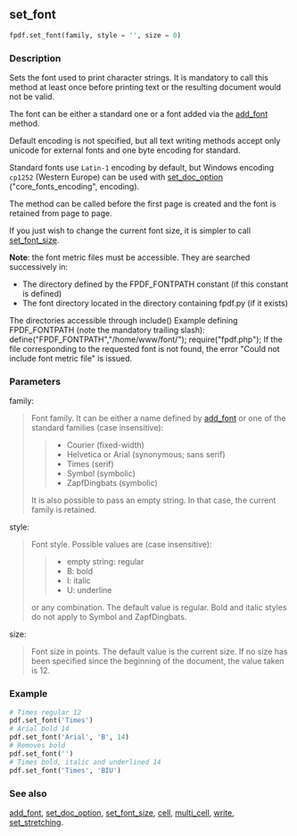 ## set_font ##

```python
fpdf.set_font(family, style = '', size = 0)
```

### Description ###

Sets the font used to print character strings. It is mandatory to call this 
method at least once before printing text or the resulting document would not 
be valid.

The font can be either a standard one or a font added via the 
[add_font](add_font.md) method. 

Default encoding is not specified, but all text writing methods accept only
unicode for external fonts and one byte encoding for standard.

Standard fonts use `Latin-1` encoding by default, but Windows 
encoding `cp1252` (Western Europe) can be used with 
[set_doc_option](set_doc_option.md) ("core_fonts_encoding", encoding).

The method can be called before the first page is created and the font is 
retained from page to page.

If you just wish to change the current font size, it is simpler to call 
[set_font_size](set_font_size.md).

**Note**: the font metric files must be accessible. They are searched 
successively in:

 * The directory defined by the FPDF\_FONTPATH constant (if this constant is 
   defined)
 * The font directory located in the directory containing fpdf.py (if it 
   exists)

The directories accessible through include()
Example defining FPDF_FONTPATH (note the mandatory trailing slash):
define("FPDF_FONTPATH","/home/www/font/");
require("fpdf.php");
If the file corresponding to the requested font is not found, the error "Could 
not include font metric file" is issued.


### Parameters ###

family:
> Font family. It can be either a name defined by [add_font](add_font.md) or 
  one of the standard families (case insensitive):
>>  * Courier (fixed-width)
>>  * Helvetica or Arial (synonymous; sans serif)
>>  * Times (serif)
>>  * Symbol (symbolic)
>>  * ZapfDingbats (symbolic)
> 
> It is also possible to pass an empty string. In that case, the current 
  family is retained.

style:
> Font style. Possible values are (case insensitive):
>>  * empty string: regular
>>  * B: bold
>>  * I: italic
>>  * U: underline
> 
> or any combination. The default value is regular. Bold and italic styles do 
  not apply to Symbol and ZapfDingbats.

size:
> Font size in points.
> The default value is the current size. If no size has been specified since 
  the beginning of the document, the value taken is 12.

### Example ###

```python
# Times regular 12
pdf.set_font('Times')
# Arial bold 14
pdf.set_font('Arial', 'B', 14)
# Removes bold
pdf.set_font('')
# Times bold, italic and underlined 14
pdf.set_font('Times', 'BIU')
```

### See also ###

[add_font](add_font.md), [set_doc_option](set_doc_option.md), 
[set_font_size](set_font_size.md), [cell](cell.md), 
[multi_cell](multi_cell.md), [write](write.md), 
[set_stretching](set_stretching.md).
